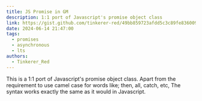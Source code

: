 ```yaml
---
title: JS Promise in GM
description: 1:1 port of Javascript's promise object class
link: https://gist.github.com/tinkerer-red/49bb859723afdd5c3c89fe836009f7cc
date: 2024-06-14 21:47:00
tags:
  - promises
  - asynchronous
  - lts
authors:
  - Tinkerer_Red
---
```


This is a 1:1 port of Javascript's promise object class. Apart from the requirement to use camel case for words like; then, all, catch, etc, The syntax works exactly the same as it would in Javascript.